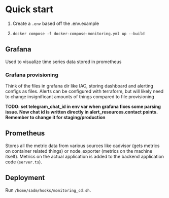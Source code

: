 # Quick start

1. Create a `.env` based off the .env.example

1. `docker compose -f docker-compose-monitoring.yml up --build`

## Grafana

Used to visualize time series data stored in prometheus

### Grafana provisioning

Think of the files in grafana dir like IAC, storing dashboard and alerting configs as files. Alerts can be configured with terraform, but will likely need to change insignificant amounts of things compared to file provisioning

**TODO: set telegram_chat_id in env var when grafana fixes some parsing issue. Now chat id is written directly in alert_resources.contact points. Remember to change it for staging/production**

## Prometheus

Stores all the metric data from various sources like cadvisor (gets metrics on container related things) or node_exporter (metrics on the machine itself). Metrics on the actual application is added to the backend application code (`server.ts`).

## Deployment

Run `/home/sadm/hooks/monitoring_cd.sh`.
